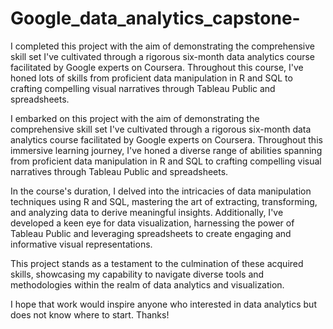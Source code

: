 # Google_data_analytics_capstone-
I completed this project with the aim of demonstrating the comprehensive skill set I've cultivated through a rigorous six-month data analytics course facilitated by Google experts on Coursera. Throughout this course, I've honed lots of skills from proficient data manipulation in R and SQL to crafting compelling visual narratives through Tableau Public and spreadsheets. 

I embarked on this project with the aim of demonstrating the comprehensive skill set I've cultivated through a rigorous six-month data analytics course facilitated by Google experts on Coursera. Throughout this immersive learning journey, I've honed a diverse range of abilities spanning from proficient data manipulation in R and SQL to crafting compelling visual narratives through Tableau Public and spreadsheets.

In the course's duration, I delved into the intricacies of data manipulation techniques using R and SQL, mastering the art of extracting, transforming, and analyzing data to derive meaningful insights. Additionally, I've developed a keen eye for data visualization, harnessing the power of Tableau Public and leveraging spreadsheets to create engaging and informative visual representations.

This project stands as a testament to the culmination of these acquired skills, showcasing my capability to navigate diverse tools and methodologies within the realm of data analytics and visualization.

I hope that work would inspire anyone who interested in data analytics but does not know where to start. Thanks!
